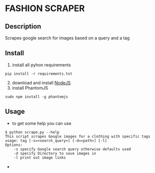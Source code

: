 # FASHION SCRAPER

## Description
Scrapes google search for images based on a query and a tag

## Install
1. install all pyhon requirements
```
pip install -r requirements.txt
```
2. download and install [NodeJS](https://nodejs.org/en/download/)
3. install PhantomJS
```
sudo npm install -g phantomjs
```

## Usage
* to get some help you can use
```
$ python scrape.py --help
This script scrapes Google images for a clothing with specific tags
usage: tag [-s=<search_query>] [-d=<path>] [-l]
Options:
    -s specify Google search query otherwise defaults used
    -d specify Directory to save images in
    -l print out image links
```
*
